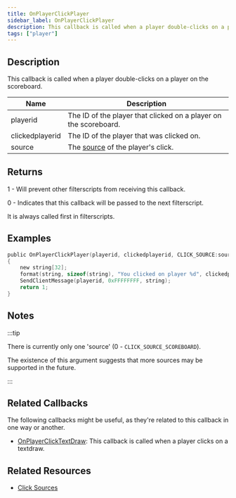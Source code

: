 ```yaml
---
title: OnPlayerClickPlayer
sidebar_label: OnPlayerClickPlayer
description: This callback is called when a player double-clicks on a player on the scoreboard.
tags: ["player"]
---
```


## Description

This callback is called when a player double-clicks on a player on the scoreboard.

| Name            | Description                                                      |
| --------------- | ---------------------------------------------------------------- |
| playerid        | The ID of the player that clicked on a player on the scoreboard. |
| clickedplayerid | The ID of the player that was clicked on.                        |
| source          | The [source](../resources/clicksources) of the player's click.   |

## Returns

1 - Will prevent other filterscripts from receiving this callback.

0 - Indicates that this callback will be passed to the next filterscript.

It is always called first in filterscripts.

## Examples

```c
public OnPlayerClickPlayer(playerid, clickedplayerid, CLICK_SOURCE:source)
{
    new string[32];
    format(string, sizeof(string), "You clicked on player %d", clickedplayerid);
    SendClientMessage(playerid, 0xFFFFFFFF, string);
    return 1;
}
```

## Notes

:::tip

There is currently only one 'source' (0 - `CLICK_SOURCE_SCOREBOARD`).

The existence of this argument suggests that more sources may be supported in the future.

:::

## Related Callbacks

The following callbacks might be useful, as they're related to this callback in one way or another.

- [OnPlayerClickTextDraw](OnPlayerClickTextDraw): This callback is called when a player clicks on a textdraw.

## Related Resources

- [Click Sources](../resources/clicksources)
